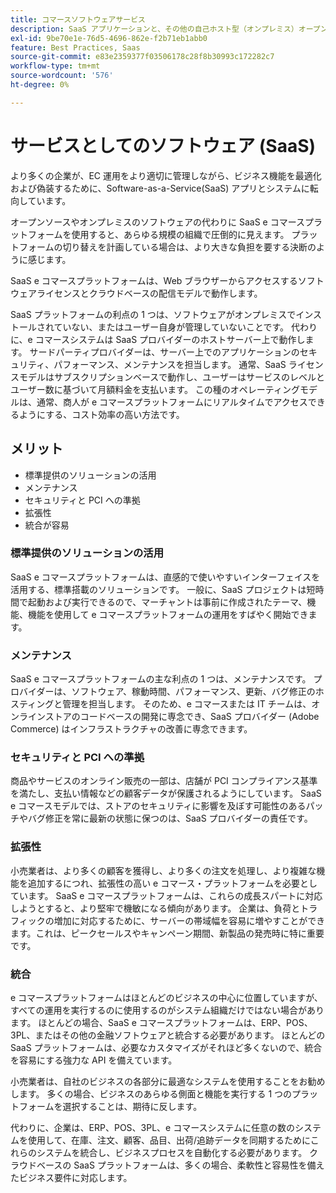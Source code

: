 ```yaml
---
title: コマースソフトウェアサービス
description: SaaS アプリケーションと、その他の自己ホスト型（オンプレミス）オープンソース e コマースオプションとの主な違いについて説明します。
exl-id: 9be70e1e-76d5-4696-862e-f2b71eb1abb0
feature: Best Practices, Saas
source-git-commit: e83e2359377f03506178c28f8b30993c172282c7
workflow-type: tm+mt
source-wordcount: '576'
ht-degree: 0%

---
```


# サービスとしてのソフトウェア (SaaS)

より多くの企業が、EC 運用をより適切に管理しながら、ビジネス機能を最適化および偽装するために、Software-as-a-Service(SaaS) アプリとシステムに転向しています。

オープンソースやオンプレミスのソフトウェアの代わりに SaaS e コマースプラットフォームを使用すると、あらゆる規模の組織で圧倒的に見えます。 プラットフォームの切り替えを計画している場合は、より大きな負担を要する決断のように感じます。

SaaS e コマースプラットフォームは、Web ブラウザーからアクセスするソフトウェアライセンスとクラウドベースの配信モデルで動作します。

SaaS プラットフォームの利点の 1 つは、ソフトウェアがオンプレミスでインストールされていない、またはユーザー自身が管理していないことです。 代わりに、e コマースシステムは SaaS プロバイダーのホストサーバー上で動作します。 サードパーティプロバイダーは、サーバー上でのアプリケーションのセキュリティ、パフォーマンス、メンテナンスを担当します。 通常、SaaS ライセンスモデルはサブスクリプションベースで動作し、ユーザーはサービスのレベルとユーザー数に基づいて月額料金を支払います。 この種のオペレーティングモデルは、通常、商人が e コマースプラットフォームにリアルタイムでアクセスできるようにする、コスト効率の高い方法です。

## メリット

- 標準提供のソリューションの活用
- メンテナンス
- セキュリティと PCI への準拠
- 拡張性
- 統合が容易

### 標準提供のソリューションの活用

SaaS e コマースプラットフォームは、直感的で使いやすいインターフェイスを活用する、標準搭載のソリューションです。 一般に、SaaS プロジェクトは短時間で起動および実行できるので、マーチャントは事前に作成されたテーマ、機能、機能を使用して e コマースプラットフォームの運用をすばやく開始できます。

### メンテナンス

SaaS e コマースプラットフォームの主な利点の 1 つは、メンテナンスです。 プロバイダーは、ソフトウェア、稼動時間、パフォーマンス、更新、バグ修正のホスティングと管理を担当します。 そのため、e コマースまたは IT チームは、オンラインストアのコードベースの開発に専念でき、SaaS プロバイダー (Adobe Commerce) はインフラストラクチャの改善に専念できます。

### セキュリティと PCI への準拠

商品やサービスのオンライン販売の一部は、店舗が PCI コンプライアンス基準を満たし、支払い情報などの顧客データが保護されるようにしています。 SaaS e コマースモデルでは、ストアのセキュリティに影響を及ぼす可能性のあるパッチやバグ修正を常に最新の状態に保つのは、SaaS プロバイダーの責任です。

### 拡張性

小売業者は、より多くの顧客を獲得し、より多くの注文を処理し、より複雑な機能を追加するにつれ、拡張性の高い e コマース・プラットフォームを必要としています。 SaaS e コマースプラットフォームは、これらの成長スパートに対応しようとすると、より堅牢で機敏になる傾向があります。 企業は、負荷とトラフィックの増加に対応するために、サーバーの帯域幅を容易に増やすことができます。これは、ピークセールスやキャンペーン期間、新製品の発売時に特に重要です。

### 統合

e コマースプラットフォームはほとんどのビジネスの中心に位置していますが、すべての運用を実行するのに使用するのがシステム組織だけではない場合があります。 ほとんどの場合、SaaS e コマースプラットフォームは、ERP、POS、3PL、またはその他の金融ソフトウェアと統合する必要があります。 ほとんどの SaaS プラットフォームは、必要なカスタマイズがそれほど多くないので、統合を容易にする強力な API を備えています。

小売業者は、自社のビジネスの各部分に最適なシステムを使用することをお勧めします。 多くの場合、ビジネスのあらゆる側面と機能を実行する 1 つのプラットフォームを選択することは、期待に反します。

代わりに、企業は、ERP、POS、3PL、e コマースシステムに任意の数のシステムを使用して、在庫、注文、顧客、品目、出荷/追跡データを同期するためにこれらのシステムを統合し、ビジネスプロセスを自動化する必要があります。 クラウドベースの SaaS プラットフォームは、多くの場合、柔軟性と容易性を備えたビジネス要件に対応します。
